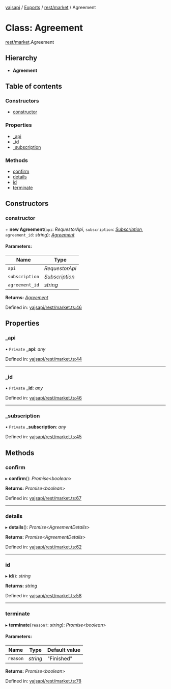 [yajsapi](../README.md) / [Exports](../modules.md) / [rest/market](../modules/rest_market.md) / Agreement

# Class: Agreement

[rest/market](../modules/rest_market.md).Agreement

## Hierarchy

* **Agreement**

## Table of contents

### Constructors

- [constructor](rest_market.agreement.md#constructor)

### Properties

- [\_api](rest_market.agreement.md#_api)
- [\_id](rest_market.agreement.md#_id)
- [\_subscription](rest_market.agreement.md#_subscription)

### Methods

- [confirm](rest_market.agreement.md#confirm)
- [details](rest_market.agreement.md#details)
- [id](rest_market.agreement.md#id)
- [terminate](rest_market.agreement.md#terminate)

## Constructors

### constructor

\+ **new Agreement**(`api`: *RequestorApi*, `subscription`: [*Subscription*](rest_market.subscription.md), `agreement_id`: *string*): [*Agreement*](rest_market.agreement.md)

#### Parameters:

Name | Type |
------ | ------ |
`api` | *RequestorApi* |
`subscription` | [*Subscription*](rest_market.subscription.md) |
`agreement_id` | *string* |

**Returns:** [*Agreement*](rest_market.agreement.md)

Defined in: [yajsapi/rest/market.ts:46](https://github.com/golemfactory/yajsapi/blob/289a25a/yajsapi/rest/market.ts#L46)

## Properties

### \_api

• `Private` **\_api**: *any*

Defined in: [yajsapi/rest/market.ts:44](https://github.com/golemfactory/yajsapi/blob/289a25a/yajsapi/rest/market.ts#L44)

___

### \_id

• `Private` **\_id**: *any*

Defined in: [yajsapi/rest/market.ts:46](https://github.com/golemfactory/yajsapi/blob/289a25a/yajsapi/rest/market.ts#L46)

___

### \_subscription

• `Private` **\_subscription**: *any*

Defined in: [yajsapi/rest/market.ts:45](https://github.com/golemfactory/yajsapi/blob/289a25a/yajsapi/rest/market.ts#L45)

## Methods

### confirm

▸ **confirm**(): *Promise*<*boolean*\>

**Returns:** *Promise*<*boolean*\>

Defined in: [yajsapi/rest/market.ts:67](https://github.com/golemfactory/yajsapi/blob/289a25a/yajsapi/rest/market.ts#L67)

___

### details

▸ **details**(): *Promise*<*AgreementDetails*\>

**Returns:** *Promise*<*AgreementDetails*\>

Defined in: [yajsapi/rest/market.ts:62](https://github.com/golemfactory/yajsapi/blob/289a25a/yajsapi/rest/market.ts#L62)

___

### id

▸ **id**(): *string*

**Returns:** *string*

Defined in: [yajsapi/rest/market.ts:58](https://github.com/golemfactory/yajsapi/blob/289a25a/yajsapi/rest/market.ts#L58)

___

### terminate

▸ **terminate**(`reason?`: *string*): *Promise*<*boolean*\>

#### Parameters:

Name | Type | Default value |
------ | ------ | ------ |
`reason` | *string* | "Finished" |

**Returns:** *Promise*<*boolean*\>

Defined in: [yajsapi/rest/market.ts:78](https://github.com/golemfactory/yajsapi/blob/289a25a/yajsapi/rest/market.ts#L78)
